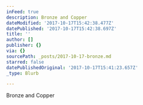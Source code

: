 ```yaml
---
inFeed: true
description: Bronze and Copper
dateModified: '2017-10-17T15:42:38.477Z'
datePublished: '2017-10-17T15:42:38.697Z'
title: ''
author: []
publisher: {}
via: {}
sourcePath: _posts/2017-10-17-bronze.md
starred: false
datePublishedOriginal: '2017-10-17T15:41:23.657Z'
_type: Blurb

---
```

Bronze and Copper